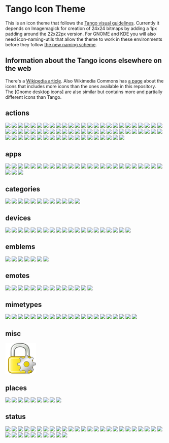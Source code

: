 # Tango Icon Theme

This is an icon theme that follows the [Tango visual guidelines][1]. Currently
it depends on Imagemagick for creation of 24x24 bitmaps by adding a 1px padding
around the 22x22px version. For GNOME and KDE you will also need
icon-naming-utils that allow the theme to work in these environments before
they follow [the new naming scheme][2].

## Information about the Tango icons elsewhere on the web

There's a [Wikipedia article][3]. Also Wikimedia Commons has
[a page][4] about the icons that includes more icons than the ones
available in this repository.
The [Gnome desktop icons] are also similar but contains more and
partially different icons than Tango.

[1]: http://tango.freedesktop.org/Tango_Icon_Theme_Guidelines
[2]: http://tango.freedesktop.org/Standard_Icon_Naming_Specification
[3]: https://en.wikipedia.org/wiki/Tango_Desktop_Project
[4]: https://commons.wikimedia.org/wiki/Tango_icons
[5]: https://commons.wikimedia.org/wiki/GNOME_Desktop_icons

## actions
![](scalable/actions/address-book-new.svg)
![](scalable/actions/appointment-new.svg)
![](scalable/actions/bookmark-new.svg)
![](scalable/actions/contact-new.svg)
![](scalable/actions/document-new.svg)
![](scalable/actions/document-open.svg)
![](scalable/actions/document-print-preview.svg)
![](scalable/actions/document-print.svg)
![](scalable/actions/document-properties.svg)
![](scalable/actions/document-save-as.svg)
![](scalable/actions/document-save.svg)
![](scalable/actions/edit-clear.svg)
![](scalable/actions/edit-copy.svg)
![](scalable/actions/edit-cut.svg)
![](scalable/actions/edit-delete.svg)
![](scalable/actions/edit-find-replace.svg)
![](scalable/actions/edit-find.svg)
![](scalable/actions/edit-paste.svg)
![](scalable/actions/edit-redo.svg)
![](scalable/actions/edit-select-all.svg)
![](scalable/actions/edit-undo.svg)
![](scalable/actions/folder-new.svg)
![](scalable/actions/format-indent-less.svg)
![](scalable/actions/format-indent-more.svg)
![](scalable/actions/format-justify-center.svg)
![](scalable/actions/format-justify-fill.svg)
![](scalable/actions/format-justify-left.svg)
![](scalable/actions/format-justify-right.svg)
![](scalable/actions/format-text-bold.svg)
![](scalable/actions/format-text-italic.svg)
![](scalable/actions/format-text-strikethrough.svg)
![](scalable/actions/format-text-underline.svg)
![](scalable/actions/go-bottom.svg)
![](scalable/actions/go-down.svg)
![](scalable/actions/go-first.svg)
![](scalable/actions/go-home.svg)
![](scalable/actions/go-jump.svg)
![](scalable/actions/go-last.svg)
![](scalable/actions/go-next.svg)
![](scalable/actions/go-previous.svg)
![](scalable/actions/go-top.svg)
![](scalable/actions/go-up.svg)
![](scalable/actions/list-add.svg)
![](scalable/actions/list-remove.svg)
![](scalable/actions/mail-forward.svg)
![](scalable/actions/mail-mark-junk.svg)
![](scalable/actions/mail-mark-not-junk.svg)
![](scalable/actions/mail-message-new.svg)
![](scalable/actions/mail-reply-all.svg)
![](scalable/actions/mail-reply-sender.svg)
![](scalable/actions/mail-send-receive.svg)
![](scalable/actions/media-eject.svg)
![](scalable/actions/media-playback-pause.svg)
![](scalable/actions/media-playback-start.svg)
![](scalable/actions/media-playback-stop.svg)
![](scalable/actions/media-record.svg)
![](scalable/actions/media-seek-backward.svg)
![](scalable/actions/media-seek-forward.svg)
![](scalable/actions/media-skip-backward.svg)
![](scalable/actions/media-skip-forward.svg)
![](scalable/actions/process-stop.svg)
![](scalable/actions/system-lock-screen.svg)
![](scalable/actions/system-log-out.svg)
![](scalable/actions/system-search.svg)
![](scalable/actions/system-shutdown.svg)
![](scalable/actions/tab-new.svg)
![](scalable/actions/view-fullscreen.svg)
![](scalable/actions/view-refresh.svg)
![](scalable/actions/window-new.svg)

## apps
![](scalable/apps/accessories-calculator.svg)
![](scalable/apps/accessories-character-map.svg)
![](scalable/apps/accessories-text-editor.svg)
![](scalable/apps/help-browser.svg)
![](scalable/apps/internet-group-chat.svg)
![](scalable/apps/internet-mail.svg)
![](scalable/apps/internet-news-reader.svg)
![](scalable/apps/internet-web-browser.svg)
![](scalable/apps/office-calendar.svg)
![](scalable/apps/preferences-desktop-accessibility.svg)
![](scalable/apps/preferences-desktop-assistive-technology.svg)
![](scalable/apps/preferences-desktop-font.svg)
![](scalable/apps/preferences-desktop-keyboard-shortcuts.svg)
![](scalable/apps/preferences-desktop-locale.svg)
![](scalable/apps/preferences-desktop-multimedia.svg)
![](scalable/apps/preferences-desktop-remote-desktop.svg)
![](scalable/apps/preferences-desktop-screensaver.svg)
![](scalable/apps/preferences-desktop-theme.svg)
![](scalable/apps/preferences-desktop-wallpaper.svg)
![](scalable/apps/preferences-system-network-proxy.svg)
![](scalable/apps/preferences-system-session.svg)
![](scalable/apps/preferences-system-windows.svg)
![](scalable/apps/system-file-manager.svg)
![](scalable/apps/system-installer.svg)
![](scalable/apps/system-software-update.svg)
![](scalable/apps/system-users.svg)
![](scalable/apps/utilities-system-monitor.svg)
![](scalable/apps/utilities-terminal.svg)

## categories
![](scalable/categories/applications-accessories.svg)
![](scalable/categories/applications-development.svg)
![](scalable/categories/applications-games.svg)
![](scalable/categories/applications-graphics.svg)
![](scalable/categories/applications-internet.svg)
![](scalable/categories/applications-multimedia.svg)
![](scalable/categories/applications-office.svg)
![](scalable/categories/applications-other.svg)
![](scalable/categories/applications-system.svg)
![](scalable/categories/preferences-desktop-peripherals.svg)
![](scalable/categories/preferences-desktop.svg)
![](scalable/categories/preferences-system.svg)

## devices
![](scalable/devices/audio-card.svg)
![](scalable/devices/audio-input-microphone.svg)
![](scalable/devices/battery.svg)
![](scalable/devices/camera-photo.svg)
![](scalable/devices/camera-video.svg)
![](scalable/devices/computer.svg)
![](scalable/devices/drive-harddisk.svg)
![](scalable/devices/drive-optical.svg)
![](scalable/devices/drive-removable-media.svg)
![](scalable/devices/input-gaming.svg)
![](scalable/devices/input-keyboard.svg)
![](scalable/devices/input-mouse.svg)
![](scalable/devices/media-flash.svg)
![](scalable/devices/media-floppy.svg)
![](scalable/devices/media-optical.svg)
![](scalable/devices/multimedia-player.svg)
![](scalable/devices/network-wired.svg)
![](scalable/devices/network-wireless.svg)
![](scalable/devices/printer.svg)
![](scalable/devices/video-display.svg)

## emblems
![](scalable/emblems/emblem-favorite.svg)
![](scalable/emblems/emblem-important.svg)
![](scalable/emblems/emblem-photos.svg)
![](scalable/emblems/emblem-readonly.svg)
![](scalable/emblems/emblem-symbolic-link.svg)
![](scalable/emblems/emblem-system.svg)
![](scalable/emblems/emblem-unreadable.svg)

## emotes
![](scalable/emotes/face-angel.svg)
![](scalable/emotes/face-cool.svg)
![](scalable/emotes/face-crying.svg)
![](scalable/emotes/face-devilish.svg)
![](scalable/emotes/face-glasses.svg)
![](scalable/emotes/face-grin.svg)
![](scalable/emotes/face-kiss.svg)
![](scalable/emotes/face-monkey.svg)
![](scalable/emotes/face-plain.svg)
![](scalable/emotes/face-sad.svg)
![](scalable/emotes/face-smile-big.svg)
![](scalable/emotes/face-smile.svg)
![](scalable/emotes/face-surprise.svg)
![](scalable/emotes/face-wink.svg)

## mimetypes
![](scalable/mimetypes/application-certificate.svg)
![](scalable/mimetypes/application-x-executable.svg)
![](scalable/mimetypes/audio-x-generic.svg)
![](scalable/mimetypes/font-x-generic.svg)
![](scalable/mimetypes/image-x-generic.svg)
![](scalable/mimetypes/package-x-generic.svg)
![](scalable/mimetypes/text-html.svg)
![](scalable/mimetypes/text-x-generic-template.svg)
![](scalable/mimetypes/text-x-generic.svg)
![](scalable/mimetypes/text-x-script.svg)
![](scalable/mimetypes/video-x-generic.svg)
![](scalable/mimetypes/x-office-address-book.svg)
![](scalable/mimetypes/x-office-calendar.svg)
![](scalable/mimetypes/x-office-document-template.svg)
![](scalable/mimetypes/x-office-document.svg)
![](scalable/mimetypes/x-office-drawing-template.svg)
![](scalable/mimetypes/x-office-drawing.svg)
![](scalable/mimetypes/x-office-presentation-template.svg)
![](scalable/mimetypes/x-office-presentation.svg)
![](scalable/mimetypes/x-office-spreadsheet-template.svg)
![](scalable/mimetypes/x-office-spreadsheet.svg)

## misc
![](scalable/misc/password-preferences.svg)

## places
![](scalable/places/folder-remote.svg)
![](scalable/places/folder-saved-search.svg)
![](scalable/places/folder.svg)
![](scalable/places/network-server.svg)
![](scalable/places/network-workgroup.svg)
![](scalable/places/start-here.svg)
![](scalable/places/user-desktop.svg)
![](scalable/places/user-home.svg)
![](scalable/places/user-trash.svg)

## status
![](scalable/status/audio-volume-high.svg)
![](scalable/status/audio-volume-low.svg)
![](scalable/status/audio-volume-medium.svg)
![](scalable/status/audio-volume-muted.svg)
![](scalable/status/battery-caution.svg)
![](scalable/status/dialog-error.svg)
![](scalable/status/dialog-information.svg)
![](scalable/status/dialog-warning.svg)
![](scalable/status/folder-drag-accept.svg)
![](scalable/status/folder-open.svg)
![](scalable/status/folder-visiting.svg)
![](scalable/status/image-loading.svg)
![](scalable/status/image-missing.svg)
![](scalable/status/mail-attachment.svg)
![](scalable/status/network-error.svg)
![](scalable/status/network-idle.svg)
![](scalable/status/network-offline.svg)
![](scalable/status/network-receive.svg)
![](scalable/status/network-transmit-receive.svg)
![](scalable/status/network-transmit.svg)
![](scalable/status/network-wireless-encrypted.svg)
![](scalable/status/printer-error.svg)
![](scalable/status/software-update-available.svg)
![](scalable/status/software-update-urgent.svg)
![](scalable/status/user-trash-full.svg)
![](scalable/status/weather-clear-night.svg)
![](scalable/status/weather-clear.svg)
![](scalable/status/weather-few-clouds-night.svg)
![](scalable/status/weather-few-clouds.svg)
![](scalable/status/weather-overcast.svg)
![](scalable/status/weather-severe-alert.svg)
![](scalable/status/weather-showers-scattered.svg)
![](scalable/status/weather-showers.svg)
![](scalable/status/weather-snow.svg)
![](scalable/status/weather-storm.svg)
